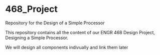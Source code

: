 # 468_Project
Repository for the Design of a Simple Processor

This repository contains all the content of our ENGR 468 Design Project, Designing a Simple Processor.

We will design all components indivually and link them later
